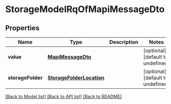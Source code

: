 
# StorageModelRqOfMapiMessageDto

## Properties
Name | Type | Description | Notes
------------ | ------------- | ------------- | -------------
**value** | [**MapiMessageDto**](MapiMessageDto.md) |  | [optional] [default to undefined]
**storageFolder** | [**StorageFolderLocation**](StorageFolderLocation.md) |  | [optional] [default to undefined]



[[Back to Model list]](README.md#documentation-for-models) [[Back to API list]](README.md#documentation-for-api-endpoints) [[Back to README]](README.md)
